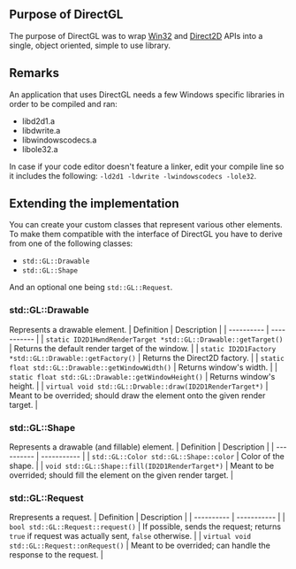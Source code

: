 ## Purpose of DirectGL
The purpose of DirectGL was to wrap [Win32](https://learn.microsoft.com/en-us/windows/win32/) and [Direct2D](https://learn.microsoft.com/en-us/windows/win32/direct2d/direct2d-portal) APIs into a single, object oriented, simple to use library.

## Remarks
An application that uses DirectGL needs a few Windows specific libraries in order to be compiled and ran:
  - libd2d1.a
  - libdwrite.a
  - libwindowscodecs.a
  - libole32.a

In case if your code editor doesn't feature a linker, edit your compile line so it includes the following: `-ld2d1 -ldwrite -lwindowscodecs -lole32`.

## Extending the implementation
You can create your custom classes that represent various other elements. To make them compatible with the interface of DirectGL you have to derive from one of the following classes:
  - `std::GL::Drawable`
  - `std::GL::Shape`

And an optional one being `std::GL::Request`.

### std::GL::Drawable
Represents a drawable element.
| Definition | Description |
| ---------- | ----------- |
| `static ID2D1HwndRenderTarget *std::GL::Drawable::getTarget()` | Returns the default render target of the window. |
| `static ID2D1Factory *std::GL::Drawable::getFactory()` | Returns the Direct2D factory. |
| `static float std::GL::Drawable::getWindowWidth()` | Returns window's width. |
| `static float std::GL::Drawable::getWindowHeight()` | Returns window's height. |
| `virtual void std::GL::Drwable::draw(ID2D1RenderTarget*)` | Meant to be overrided; should draw the element onto the given render target. |

### std::GL::Shape
Represents a drawable (and fillable) element.
| Definition | Description |
| ---------- | ----------- |
| `std::GL::Color std::GL::Shape::color` | Color of the shape. |
| `void std::GL::Shape::fill(ID2D1RenderTarget*)` | Meant to be overrided; should fill the element on the given render target. |

### std::GL::Request
Rrepresents a request.
| Definition | Description |
| ---------- | ----------- |
| `bool std::GL::Request::request()` | If possible, sends the request; returns `true` if request was actually sent, `false` otherwise. |
| `virtual void std::GL::Request::onRequest()` | Meant to be overrided; can handle the response to the request. |
